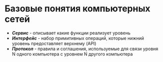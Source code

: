 # Базовые понятия компьютерных сетей
+ ***Сервис*** - описывает какие функции реализует уровень
+ ***Интерфейс*** - набор примитивных операций, которые нижний уровень предоставляет верхнему (API)
+ ***Протокол*** - правила и соглашения, используемые для связи уровня N одного компьютера с уровнем N другого компьютера 
